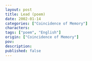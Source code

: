 ```yaml
---
layout: post
title: Lead (poem)
date: 2002-01-14
categories: ["Coincidence of Memory"]
characters: 
tags: ["poem", "English"]
origin: ["Coincidence of Memory"]
pov: 
description: 
published: false
---
```

